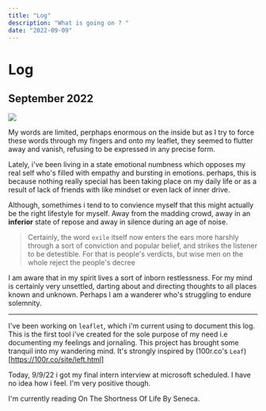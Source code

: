 ```yaml
---
title: "Log"
description: "What is going on ? "
date: "2022-09-09"
---
```


# Log

## September 2022

![](https://100r.co/media/content/travel/penelakut_01.jpg)


My words are limited, perphaps enormous on the inside but as I try to force these words through my fingers and onto my leaflet, they seemed to flutter away and vanish, refusing to be expressed in any precise form.

Lately, i've been living in a state emotional numbness which opposes my real self who's filled with empathy and bursting in emotions. perhaps, this is because nothing really special has been taking place on my daily life or as a result of lack of friends with like mindset or even lack of inner drive.

Although, somethimes i tend to to convience myself that this might actually be the right lifestyle for myself. Away from the madding crowd, away in an **inferior** state of repose and away in silence during an age of noise.

> Certainly, the word `exile` itself now enters the ears more harshly through a sort of conviction and popular belief, and strikes the listener to be detestible. For that is people's verdicts, but wise men on the whole reject the people's decree

I am aware that in my spirit lives a sort of inborn restlessness. For my mind is certainly very unsettled, darting about and directing thoughts to all places known and unknown. Perhaps I am a wanderer who's struggling to endure solemnity.

---

I've been working on `leaflet`, which i'm current using to document this log. This is the first tool i've created for the sole purpose of my need i.e documenting my feelings and jornaling. This project has brought some tranquil into my wandering mind. It's strongly inspired by (100r.co's `Leaf`)[https://100r.co/site/left.html] 


Today, 9/9/22 i got my final intern interview at microsoft scheduled. I have no idea how i feel. I'm very positive though.

I'm currently reading On The Shortness Of Life By Seneca.
